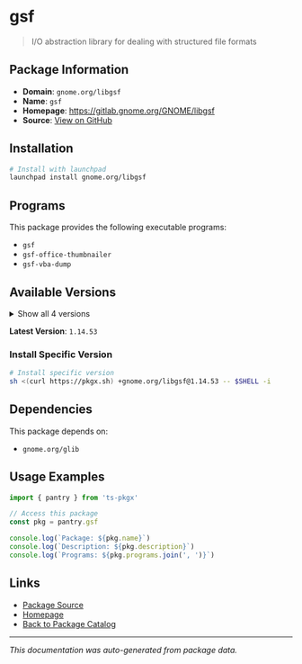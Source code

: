 # gsf

> I/O abstraction library for dealing with structured file formats

## Package Information

- **Domain**: `gnome.org/libgsf`
- **Name**: `gsf`
- **Homepage**: https://gitlab.gnome.org/GNOME/libgsf
- **Source**: [View on GitHub](https://github.com/pkgxdev/pantry/tree/main/projects/gnome.org/libgsf/package.yml)

## Installation

```bash
# Install with launchpad
launchpad install gnome.org/libgsf
```

## Programs

This package provides the following executable programs:

- `gsf`
- `gsf-office-thumbnailer`
- `gsf-vba-dump`

## Available Versions

<details>
<summary>Show all 4 versions</summary>

- `1.14.53`, `1.14.52`, `1.14.51`, `1.14.50`

</details>

**Latest Version**: `1.14.53`

### Install Specific Version

```bash
# Install specific version
sh <(curl https://pkgx.sh) +gnome.org/libgsf@1.14.53 -- $SHELL -i
```

## Dependencies

This package depends on:

- `gnome.org/glib`

## Usage Examples

```typescript
import { pantry } from 'ts-pkgx'

// Access this package
const pkg = pantry.gsf

console.log(`Package: ${pkg.name}`)
console.log(`Description: ${pkg.description}`)
console.log(`Programs: ${pkg.programs.join(', ')}`)
```

## Links

- [Package Source](https://github.com/pkgxdev/pantry/tree/main/projects/gnome.org/libgsf/package.yml)
- [Homepage](https://gitlab.gnome.org/GNOME/libgsf)
- [Back to Package Catalog](../../../package-catalog.md)

---

*This documentation was auto-generated from package data.*
